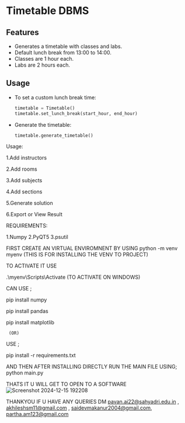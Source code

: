 # Timetable DBMS
## Features
- Generates a timetable with classes and labs.
- Default lunch break from 13:00 to 14:00.
- Classes are 1 hour each.
- Labs are 2 hours each.

## Usage
- To set a custom lunch break time:
  ```python
  timetable = Timetable()
  timetable.set_lunch_break(start_hour, end_hour)
  ```
- Generate the timetable:
  ```python
  timetable.generate_timetable()
  ```


Usage:

1.Add instructors

2.Add rooms

3.Add subjects

4.Add sections

5.Generate solution

6.Export or View Result



REQUIREMENTS:

1.Numpy
2.PyQT5
3.psutil



 FIRST CREATE AN VIRTUAL ENVIROMNENT  BY USING 
 python -m venv myenv   (THIS IS FOR INSTALLING THE VENV TO PROJECT)



TO ACTIVATE IT USE

.\myenv\Scripts\Activate    (TO ACTIVATE ON WINDOWS)



CAN USE ;

pip install numpy

pip install pandas


pip install matplotlib

     (OR)
     
USE ;

pip install -r requirements.txt


AND THEN AFTER INSTALLING DIRECTLY RUN THE MAIN FILE USING;
python main.py



THATS IT U WILL GET TO OPEN TO A SOFTWARE 
![Screenshot 2024-12-15 192208](https://github.com/user-attachments/assets/7f0e73f1-c6df-461a-8ccf-7153b3a602bf)


THANKYOU IF U HAVE ANY QUERIES
DM pavan.ai22@sahyadri.edu.in ,
   akhileshsm11@gmail.com ,
   saidevmakanur2004@gmail.com,
   partha.am123@gmail.com





